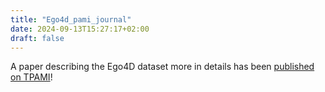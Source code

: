 ```yaml
---
title: "Ego4d_pami_journal"
date: 2024-09-13T15:27:17+02:00
draft: false
---
```


A paper describing the Ego4D dataset more in details has been <a href="https://ieeexplore.ieee.org/document/10611736/">published on TPAMI</a>!